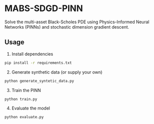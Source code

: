 # MABS-SDGD-PINN

Solve the multi-asset Black-Scholes PDE using Physics-Informed Neural Networks (PINNs) and stochastic dimension gradient descent.


## Usage

1. Install dependencies

```bash
pip install -r requirements.txt
```

2. Generate synthetic data (or supply your own)
```bash
python generate_syntetic_data.py
```

3. Train the PINN

```bash
python train.py
```

4. Evaluate the model

```bash
python evaluate.py
```

